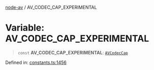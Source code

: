 [node-av](../globals.md) / AV\_CODEC\_CAP\_EXPERIMENTAL

# Variable: AV\_CODEC\_CAP\_EXPERIMENTAL

> `const` **AV\_CODEC\_CAP\_EXPERIMENTAL**: [`AVCodecCap`](../type-aliases/AVCodecCap.md)

Defined in: [constants.ts:1456](https://github.com/seydx/av/blob/f8631fc881b394300b1479f511d55cf1c370a87f/src/constants/constants.ts#L1456)
